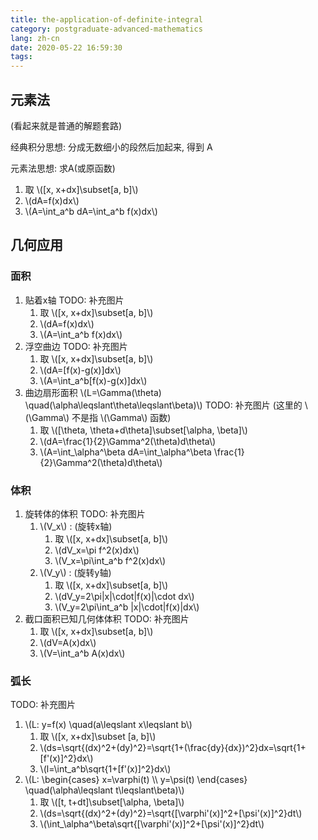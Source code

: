 ```yaml
---
title: the-application-of-definite-integral
category: postgraduate-advanced-mathematics
lang: zh-cn
date: 2020-05-22 16:59:30
tags:
---
```


## 元素法

(看起来就是普通的解题套路)

经典积分思想: 分成无数细小的段然后加起来, 得到 A

元素法思想: 
求A(或原函数)
1. 取 \\([x, x+dx]\subset[a, b]\\)
2. \\(dA=f(x)dx\\)
3. \\(A=\int_a^b dA=\int_a^b f(x)dx\\)

## 几何应用

### 面积

1. 贴着x轴 TODO: 补充图片
   1. 取 \\([x, x+dx]\subset[a, b]\\)
   2. \\(dA=f(x)dx\\)
   3. \\(A=\int_a^b f(x)dx\\)
2. 浮空曲边 TODO: 补充图片
   1. 取 \\([x, x+dx]\subset[a, b]\\)
   2. \\(dA=[f(x)-g(x)]dx\\)
   3. \\(A=\int_a^b[f(x)-g(x)]dx\\)
3. 曲边扇形面积 \\(L=\Gamma(\theta) \quad(\alpha\leqslant\theta\leqslant\beta)\\) TODO: 补充图片
   (这里的 \\(\Gamma\\) 不是指 \\(\Gamma\\) 函数)
   1. 取 \\([\theta, \theta+d\theta]\subset[\alpha, \beta]\\)
   2. \\(dA=\frac{1}{2}\Gamma^2(\theta)d\theta\\)
   3. \\(A=\int_\alpha^\beta dA=\int_\alpha^\beta \frac{1}{2}\Gamma^2(\theta)d\theta\\)

### 体积

1. 旋转体的体积 TODO: 补充图片
   1. \\(V_x\\) : (旋转x轴)
      1. 取 \\([x, x+dx]\subset[a, b]\\)
      2. \\(dV_x=\pi f^2(x)dx\\)
      3. \\(V_x=\pi\int_a^b f^2(x)dx\\)
   2. \\(V_y\\) : (旋转y轴)
      1. 取 \\([x, x+dx]\subset[a, b]\\)
      2. \\(dV_y=2\pi|x|\cdot|f(x)|\cdot dx\\)
      3. \\(V_y=2\pi\int_a^b |x|\cdot|f(x)|dx\\)
2. 截口面积已知几何体体积 TODO: 补充图片
   1. 取 \\([x, x+dx]\subset[a, b]\\)
   2. \\(dV=A(x)dx\\)
   3. \\(V=\int_a^b A(x)dx\\)

### 弧长

TODO: 补充图片
1. \\(L: y=f(x) \quad(a\leqslant x\leqslant b\\)
   1. 取 \\([x, x+dx]\subset [a, b]\\)
   2. \\(ds=\sqrt{(dx)^2+(dy)^2}=\sqrt{1+(\frac{dy}{dx})^2}dx=\sqrt{1+[f'(x)]^2}dx\\)
   3. \\(l=\int_a^b\sqrt{1+[f'(x)]^2}dx\\)
2. \\(L: \begin{cases} x=\varphi(t) \\\ y=\psi(t) \end{cases} \quad(\alpha\leqslant t\leqslant\beta)\\)
   1. 取 \\([t, t+dt]\subset[\alpha, \beta]\\)
   2. \\(ds=\sqrt{(dx)^2+(dy)^2}=\sqrt{[\varphi'(x)]^2+[\psi'(x)]^2}dt\\)
   3. \\(\int_\alpha^\beta\sqrt{[\varphi'(x)]^2+[\psi'(x)]^2}dt\\)
